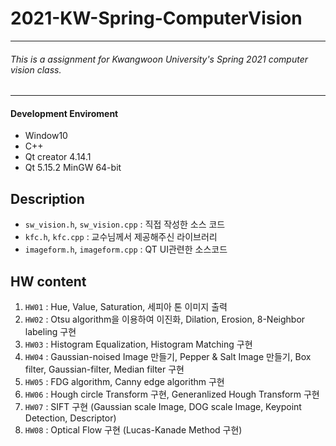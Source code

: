 # 2021-KW-Spring-ComputerVision

***
###### This is a assignment for Kwangwoon University's Spring 2021 computer vision class.

***
#### Development Enviroment
* Window10
* C++
* Qt creator 4.14.1
* Qt 5.15.2 MinGW 64-bit


## Description 
  - `sw_vision.h`, `sw_vision.cpp` : 직접 작성한 소스 코드
  - `kfc.h`, `kfc.cpp` : 교수님께서 제공해주신 라이브러리  
  - `imageform.h`, `imageform.cpp` : QT UI관련한 소스코드

## HW content
1. `HW01` : Hue, Value, Saturation, 세피아 톤 이미지 출력 
2. `HW02` : Otsu algorithm을 이용하여 이진화, Dilation, Erosion, 8-Neighbor labeling 구현
3. `HW03` : Histogram Equalization, Histogram Matching 구현
4. `HW04` : Gaussian-noised Image 만들기, Pepper & Salt Image 만들기, Box filter, Gaussian-filter, Median filter 구현
5. `HW05` : FDG algorithm, Canny edge algorithm 구현
6. `HW06` : Hough circle Transform 구현, Generanlized Hough Transform 구현
7. `HW07` : SIFT 구현 (Gaussian scale Image, DOG scale Image, Keypoint Detection, Descriptor)
8. `HW08` : Optical Flow 구현 (Lucas-Kanade Method 구현)
